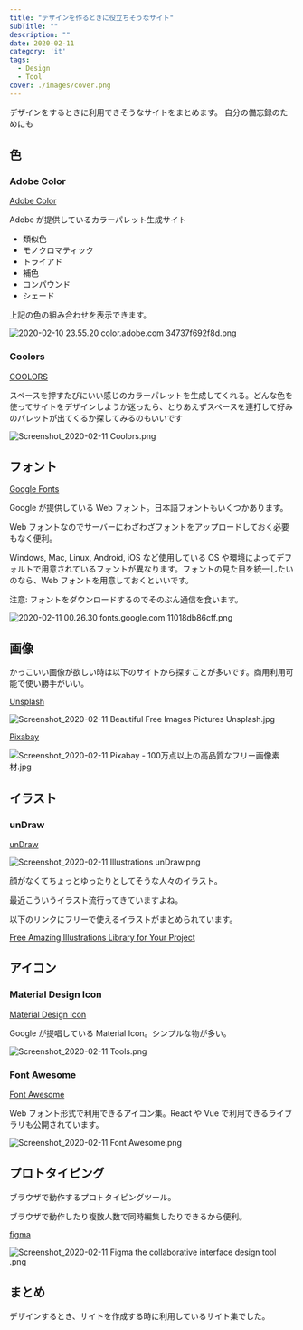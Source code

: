 ```yaml
---
title: "デザインを作るときに役立ちそうなサイト"
subTitle: ""
description: ""
date: 2020-02-11
category: 'it'
tags:
  - Design
  - Tool
cover: ./images/cover.png
---
```


デザインをするときに利用できそうなサイトをまとめます。
自分の備忘録のためにも

## 色

### Adobe Color

[Adobe Color](https://color.adobe.com/ja/create)

Adobe が提供しているカラーパレット生成サイト

- 類似色
- モノクロマティック
- トライアド
- 補色
- コンパウンド
- シェード

上記の色の組み合わせを表示できます。

![2020-02-10 23.55.20 color.adobe.com 34737f692f8d.png](./images/eae27ebd63b04806ba42212f0dda21a9.png)

### Coolors

[COOLORS](https://coolors.co)

スペースを押すたびにいい感じのカラーパレットを生成してくれる。どんな色を使ってサイトをデザインしようか迷ったら、とりあえずスペースを連打して好みのパレットが出てくるか探してみるのもいいです

![Screenshot_2020-02-11 Coolors.png](./images/9834114e116f422fb708110cd1d5b65c.png)

## フォント

[Google Fonts](https://fonts.google.com/)

Google が提供している Web フォント。日本語フォントもいくつかあります。

Web フォントなのでサーバーにわざわざフォントをアップロードしておく必要もなく便利。

Windows, Mac, Linux, Android, iOS など使用している OS や環境によってデフォルトで用意されているフォントが異なります。フォントの見た目を統一したいのなら、Web フォントを用意しておくといいです。

注意: フォントをダウンロードするのでそのぶん通信を食います。

![2020-02-11 00.26.30 fonts.google.com 11018db86cff.png](./images/82d1de6be3c74093a1eafb1c3da5f380.png)

## 画像

かっこいい画像が欲しい時は以下のサイトから探すことが多いです。商用利用可能で使い勝手がいい。

[Unsplash](https://unsplash.com/)

![Screenshot_2020-02-11 Beautiful Free Images Pictures Unsplash.jpg](./images/544cacb391db4f18bafd3bb760fb58af.jpg)

[Pixabay](https://pixabay.com/ja/)

![Screenshot_2020-02-11 Pixabay - 100万点以上の高品質なフリー画像素材.jpg](./images/2ea13e7727c14de89a1d27c243f89dcc.jpg)

## イラスト

### unDraw

[unDraw](https://undraw.co/illustrations)

![Screenshot_2020-02-11 Illustrations unDraw.png](./images/443f91e76a884757a09780a4da338067)

顔がなくてちょっとゆったりとしてそうな人々のイラスト。

最近こういうイラスト流行ってきていますよね。

以下のリンクにフリーで使えるイラストがまとめられています。

[Free Amazing Illustrations Library for Your Project](https://www.lapa.ninja/blog/free-illustrations-library-for-your-project/)

## アイコン

### Material Design Icon

[Material Design Icon](https://material.io/resources/icons/?style=baseline)

Google が提唱している Material Icon。シンプルな物が多い。

![Screenshot_2020-02-11 Tools.png](./images/633a6043dace4c51887791016c029189.png)

### Font Awesome

[Font Awesome](https://fontawesome.com/)

Web フォント形式で利用できるアイコン集。React や Vue で利用できるライブラリも公開されています。

![Screenshot_2020-02-11 Font Awesome.png](./images/4e88c051a4ae45788214cc8ad9f651cc.png)

## プロトタイピング

ブラウザで動作するプロトタイピングツール。

ブラウザで動作したり複数人数で同時編集したりできるから便利。

[figma](https://www.figma.com/)

![Screenshot_2020-02-11 Figma the collaborative interface design tool .png](./images/6f65fdc02a3341bfa10ce24b3dec0c55.png)

## まとめ

デザインするとき、サイトを作成する時に利用しているサイト集でした。
